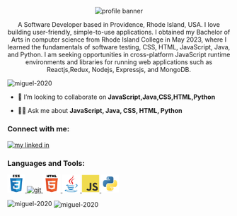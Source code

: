 <p align="center">
  <img Alt="profile banner" width="800" src="https://github.com/miguel-2020/miguel-2020/assets/56496543/7fe174ea-ba0d-4739-af05-2fa72e1942e6"/>
</p>


<p align="center">A Software Developer based in Providence, Rhode Island, USA. I love building user-friendly, simple-to-use applications. I obtained my Bachelor of Arts in computer science from Rhode Island College in May 2023, where I learned the fundamentals of software testing, CSS, HTML, JavaScript, Java, and Python.
I am seeking opportunities in cross-platform JavaScript runtime environments and libraries for running web applications such as Reactjs,Redux, Nodejs, Expressjs, and MongoDB.</p>


<p align="left"> <img src="https://komarev.com/ghpvc/?username=miguel-2020&label=Profile%20views&color=0e75b6&style=flat" alt="miguel-2020" /> </p>



- 👬 I’m looking to collaborate on **JavaScript,Java,CSS,HTML,Python**

- 🙋‍♀️ Ask me about **JavaScript, Java, CSS, HTML, Python**

<h3 align="left">Connect with me:</h3>
<p align="left">
<a href="www.linkedin.linkedin.com/in/miguel-ortiz-cabrera-30385a1a5" rel="noreferrer" /><img align="center" src="https://raw.githubusercontent.com/rahuldkjain/github-profile-readme-generator/master/src/images/icons/Social/linked-in-alt.svg" alt="my linked in" height="30" width="40" /></a>
</p>

<h3 align="left">Languages and Tools:</h3>
<p align="left"> <a href="https://www.w3schools.com/css/" target="_blank" rel="noreferrer"> <img src="https://raw.githubusercontent.com/devicons/devicon/master/icons/css3/css3-original-wordmark.svg" alt="css3" width="40" height="40"/> </a> <a href="https://git-scm.com/" target="_blank" rel="noreferrer"> <img src="https://www.vectorlogo.zone/logos/git-scm/git-scm-icon.svg" alt="git" width="40" height="40"/> </a> <a href="https://www.w3.org/html/" target="_blank" rel="noreferrer"> <img src="https://raw.githubusercontent.com/devicons/devicon/master/icons/html5/html5-original-wordmark.svg" alt="html5" width="40" height="40"/> </a> <a href="https://www.java.com" target="_blank" rel="noreferrer"> <img src="https://raw.githubusercontent.com/devicons/devicon/master/icons/java/java-original.svg" alt="java" width="40" height="40"/> </a> <a href="https://developer.mozilla.org/en-US/docs/Web/JavaScript" target="_blank" rel="noreferrer"> <img src="https://raw.githubusercontent.com/devicons/devicon/master/icons/javascript/javascript-original.svg" alt="javascript" width="40" height="40"/> </a> <a href="https://www.python.org" target="_blank" rel="noreferrer"> <img src="https://raw.githubusercontent.com/devicons/devicon/master/icons/python/python-original.svg" alt="python" width="40" height="40"/> </a> </p>

<p><img align="left" src="https://github-readme-stats.vercel.app/api/top-langs?username=miguel-2020&show_icons=true&locale=en&layout=compact" alt="miguel-2020" /></p>

<p>&nbsp;<img align="center" src="https://github-readme-stats.vercel.app/api?username=miguel-2020&show_icons=true&locale=en" alt="miguel-2020" /></p>

